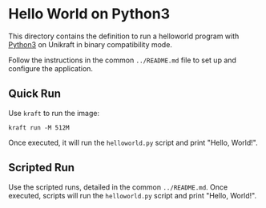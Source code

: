 # Hello World on Python3

This directory contains the definition to run a helloworld program with [Python3](https://www.python.org/) on Unikraft in binary compatibility mode.

Follow the instructions in the common `../README.md` file to set up and configure the application.

## Quick Run

Use `kraft` to run the image:

```console
kraft run -M 512M
```

Once executed, it will run the `helloworld.py` script and print "Hello, World!".

## Scripted Run

Use the scripted runs, detailed in the common `../README.md`.
Once executed, scripts will run the `helloworld.py` script and print "Hello, World!".
